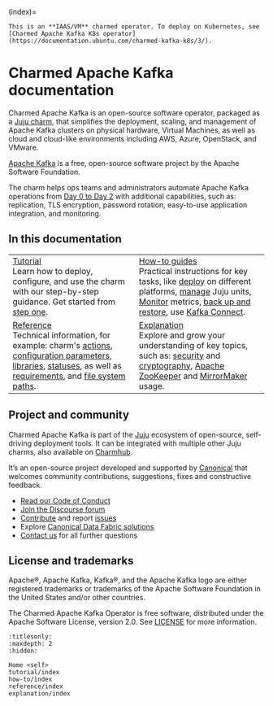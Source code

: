 (index)=

```{note}
This is an **IAAS/VM** charmed operator. To deploy on Kubernetes, see [Charmed Apache Kafka K8s operator](https://documentation.ubuntu.com/charmed-kafka-k8s/3/).
```

# Charmed Apache Kafka documentation

Charmed Apache Kafka is an open-source software operator, packaged as a [Juju charm](https://documentation.ubuntu.com/juju/3.6/reference/charm/), that simplifies the deployment, scaling, and management of Apache Kafka clusters on physical hardware, Virtual Machines, as well as cloud and cloud-like environments including AWS, Azure, OpenStack, and VMware.

[Apache Kafka](https://kafka.apache.org) is a free, open-source software project by the Apache Software Foundation.

The charm helps ops teams and administrators automate Apache Kafka operations from [Day 0 to Day 2](https://codilime.com/blog/day-0-day-1-day-2-the-software-lifecycle-in-the-cloud-age/) with additional capabilities, such as: replication, TLS encryption, password rotation, easy-to-use application integration, and monitoring.

## In this documentation

| | |
|--|--|
|  [Tutorial](tutorial-introduction)</br>  Learn how to deploy, configure, and use the charm with our step-by-step guidance. Get started from [step one](tutorial-environment). </br> |  [How-to guides](how-to-index) </br> Practical instructions for key tasks, like [deploy](how-to-deploy-index) on different platforms, [manage](how-to-manage-units) Juju units, [Monitor](how-to-monitoring-enable-monitoring) metrics, [back up and restore](how-to-back-up-and-restore), use [Kafka Connect](how-to-use-kafka-connect-for-etl-workloads). |
| [Reference](reference-index) </br> Technical information, for example: charm's [actions](https://charmhub.io/kafka/actions?channel=3/edge), [configuration parameters](https://charmhub.io/kafka/configure?channel=3/edge), [libraries](https://charmhub.io/kafka/libraries/kafka_libs?channel=3/edge), [statuses](reference-statuses), as well as [requirements](reference-requirements), and [file system paths](reference-file-system-paths). | [Explanation](explanation-index) </br> Explore and grow your understanding of key topics, such as: [security](explanation-security) and [cryptography](explanation-cryptography), [Apache ZooKeeper](explanation-cluster-configuration) and [MirrorMaker](explanation-mirrormaker2-0) usage. |

## Project and community

Charmed Apache Kafka is part of the [Juju](https://juju.is/) ecosystem of open-source, self-driving deployment tools. It can be integrated with multiple other Juju charms, also available on [Charmhub](https://charmhub.io/).

It’s an open-source project developed and supported by [Canonical](https://canonical.com/) that welcomes community contributions, suggestions, fixes and constructive feedback.

- [Read our Code of Conduct](https://ubuntu.com/community/code-of-conduct)
- [Join the Discourse forum](https://discourse.charmhub.io/tag/kafka)
- [Contribute](https://github.com/canonical/kafka-operator/blob/main/CONTRIBUTING.md) and report [issues](https://github.com/canonical/kafka-operator/issues/new)
- Explore [Canonical Data Fabric solutions](https://canonical.com/data)
- [Contact us](https://discourse.charmhub.io/t/13107) for all further questions

## License and trademarks

Apache®, Apache Kafka, Kafka®, and the Apache Kafka logo are either registered trademarks or trademarks of the Apache Software Foundation in the United States and/or other countries.

The Charmed Apache Kafka Operator is free software, distributed under the Apache Software License, version 2.0. See [LICENSE](https://github.com/canonical/kafka-operator/blob/main/LICENSE) for more information.

```{toctree}
:titlesonly:
:maxdepth: 2
:hidden:

Home <self>
tutorial/index
how-to/index
reference/index
explanation/index
```
